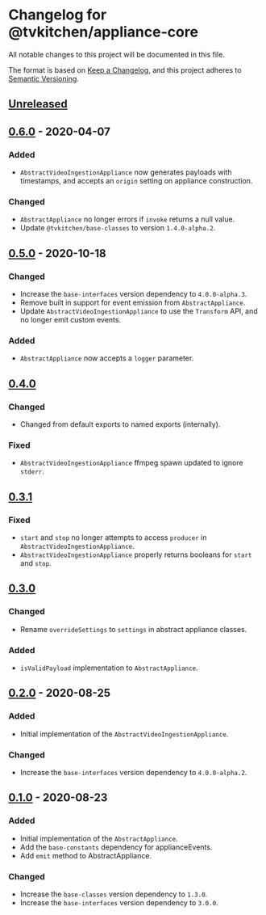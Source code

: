 # Changelog for @tvkitchen/appliance-core

All notable changes to this project will be documented in this file.

The format is based on [Keep a Changelog](https://keepachangelog.com/en/1.0.0/),
and this project adheres to [Semantic Versioning](https://semver.org/spec/v2.0.0.html).

## [Unreleased]

## [0.6.0] - 2020-04-07
### Added
- `AbstractVideoIngestionAppliance` now generates payloads with timestamps, and accepts an `origin` setting on appliance construction.

### Changed
- `AbstractAppliance` no longer errors if `invoke` returns a null value.
- Update `@tvkitchen/base-classes` to version `1.4.0-alpha.2`.

## [0.5.0] - 2020-10-18
### Changed
- Increase the `base-interfaces` version dependency to `4.0.0-alpha.3`.
- Remove built in support for event emission from `AbstractAppliance`.
- Update `AbstractVideoIngestionAppliance` to use the `Transform` API, and no longer emit custom events.

### Added
- `AbstractAppliance` now accepts a `logger` parameter.

## [0.4.0]
### Changed
- Changed from default exports to named exports (internally).

### Fixed
- `AbstractVideoIngestionAppliance` ffmpeg spawn updated to ignore `stderr`.

## [0.3.1]
### Fixed
- `start` and `stop` no longer attempts to access `producer` in `AbstractVideoIngestionAppliance`.
- `AbstractVideoIngestionAppliance` properly returns booleans for `start` and `stop`.

## [0.3.0]
### Changed
- Rename `overrideSettings` to `settings` in abstract appliance classes.

### Added
- `isValidPayload` implementation to `AbstractAppliance`.

## [0.2.0] - 2020-08-25
### Added
- Initial implementation of the `AbstractVideoIngestionAppliance`.

### Changed
- Increase the `base-interfaces` version dependency to `4.0.0-alpha.2`.
 
## [0.1.0] - 2020-08-23
### Added
- Initial implementation of the `AbstractAppliance`.
- Add the `base-constants` dependency for applianceEvents.
- Add `emit` method to AbstractAppliance.

### Changed
- Increase the `base-classes` version dependency to `1.3.0`.
- Increase the `base-interfaces` version dependency to `3.0.0`.

[Unreleased]: https://github.com/tvkitchen/appliances/compare/@tvkitchen/appliance-video-file-ingestion@0.6.0...HEAD
[0.6.0]: https://github.com/tvkitchen/appliances/releases/tag/@tvkitchen/appliance-core@0.6.0
[0.5.0]: https://github.com/tvkitchen/appliances/releases/tag/@tvkitchen/appliance-core@0.5.0
[0.4.0]: https://github.com/tvkitchen/appliances/releases/tag/@tvkitchen/appliance-core@0.4.0
[0.3.1]: https://github.com/tvkitchen/appliances/releases/tag/@tvkitchen/appliance-core@0.3.1
[0.3.0]: https://github.com/tvkitchen/appliances/releases/tag/@tvkitchen/appliance-core@0.3.0
[0.2.0]: https://github.com/tvkitchen/appliances/releases/tag/@tvkitchen/appliance-core@0.2.0
[0.1.0]: https://github.com/tvkitchen/appliances/releases/tag/@tvkitchen/appliance-core@0.1.0
